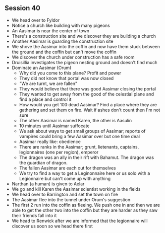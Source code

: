 ## Session 40

- We head over to Fyldor
- Notice a church like building with many pigeons
- An Aasimar is near the center of town
- There's a construction site and we discover they are building a church
- Another Aasimar is guarding the construction site
- We shove the Aasimar into the coffin and now have them stuck between the ground and the coffin but can't move the coffin
- We discover the church under construction has a safe room
- Druisillia investigates the pigeon nesting ground and doesn't find much
- Dominate an Aasimar (Orum)
  * Why did you come to this plane? Profit and power
  * They did not know that portal was now closed
  * "We are turnt, we are fallen"
  * They would believe that there was good Aasimar closing the portal
  * They wanted to get away from the good of the celestial plane and find a place and control it
  * How would you get 100 dead Aasimar? Find a place where they are gathering and set them on fire. Wait if ashes don't count then I'm not sure
  * The other Aasimar is named Karen, the other is Aasulin
  * 10 minutes until Aasimar suffocate
  * We ask about ways to get small groups of Aasimar; reports of vampires could bring a few Aasimar over but one time deal
  * Aasimar really like: obedience
  * There are ranks in the Aasimar; grunt, lietenants, captains, legionnaires (one per region), emperor
  * The dragon was an ally in their rift with Bahamut. The dragon was the guardian of dragon.
  * The fallen Aasimar are each out for themselves
  * We try to find a way to get a Leginonnaire here or us solo with a Legionnaire but can't come up with anything
- Narthan (a human) is given to Aelar
- We go and kill Karen the Aasimar scientist working in the fields
- We head over to Barrington and set the town on fire
- The Aasimar flee into the tunnel under Orum's suggestion 
- The first 2 run into the coffin as fleeing. We push one in and then we are able to get the other two into the coffin but they are harder as they saw their friends fall into it
- We head to Renwick after we are informed that the legionnaire will discover us soon so we head there first

